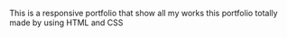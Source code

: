 This is a responsive portfolio that show all my works this portfolio totally made by using HTML and CSS
